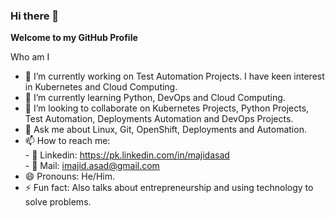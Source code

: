 ### Hi there 👋


**Welcome to my GitHub Profile**

Who am I

- 🔭 I’m currently working on Test Automation Projects. I have keen interest in Kubernetes and Cloud Computing. 
- 🌱 I’m currently learning Python, DevOps and Cloud Computing. 
- 👯 I’m looking to collaborate on Kubernetes Projects, Python Projects, Test Automation, Deployments Automation and DevOps Projects.
- 💬 Ask me about Linux, Git, OpenShift, Deployments and Automation.
- 📫 How to reach me: \
      - 📲 Linkedin: https://pk.linkedin.com/in/majidasad \
      - 📧 Mail: imajid.asad@gmail.com 
- 😄 Pronouns: He/Him.
- ⚡ Fun fact: Also talks about entrepreneurship and using technology to solve problems.

